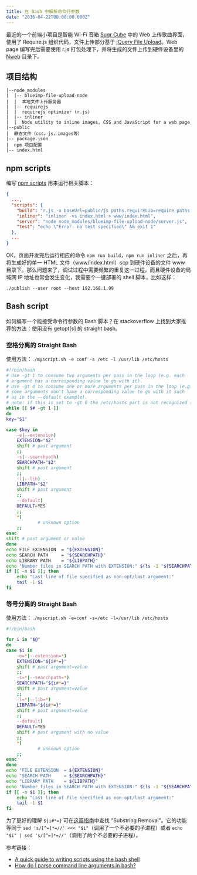 ```yaml
---
title: 在 Bash 中解析命令行参数
date: "2016-04-22T00:00:00.000Z"
---
```


最近的一个前端小项目是智能 Wi-Fi 音箱 [Sugr Cube](http://sugrsugr.com) 中的 Web 上传歌曲界面，使用了 Require.js 组织代码，文件上传部分基于 [jQuery File Upload](https://github.com/blueimp/jQuery-File-Upload)。Web page 编写完后需要使用 r.js 打包处理下，并将生成的文件上传到硬件设备里的 [Nweb](https://github.com/ankushagarwal/nweb) 目录下。

## 项目结构
```
|--node_modules
|  |-- blueimp-file-upload-node
|  |  本地文件上传服务器
|  |-- requirejs
|  |  requirejs optimizer (r.js)
|  |-- inliner
|  |  Node utility to inline images, CSS and JavaScript for a web page
|--public
|  静态文件（css，js，images等）
|-- package.json
|  npm 项目配置
|-- index.html
```

## npm scripts
编写 [npm scripts](https://docs.npmjs.com/misc/scripts) 用来运行相关脚本：
```json
{
  ...,
  "scripts": {
    "build": "r.js -o baseUrl=public/js paths.requireLib=require paths.jquery=jquery name=app include=requireLib out=public/js/app-built.js",
    "inliner": "inliner -vs index.html > www/index.html",
    "server": "node node_modules/blueimp-file-upload-node/server.js",
    "test": "echo \"Error: no test specified\" && exit 1"
  },
  ...
}
```

OK，页面开发完后运行相应的命令 `npm run build`，`npm run inliner` 之后，再将生成好的单一 HTML 文件（www/index.html）scp 到硬件设备的文件 www 目录下。那么问题来了，调试过程中需要频繁的重复这一过程，而且硬件设备的局域网 IP 地址也常会发生变化，我需要个一键部署的 shell 脚本，比如这样：
```
./publish --user root --host 192.168.1.99
```

## Bash script
如何编写一个能接受命令行参数的 Bash 脚本？在 stackoverflow 上找到大家推荐的方法：使用没有 getopt[s] 的 straight bash。

### 空格分离的 Straight Bash

使用方法：`./myscript.sh -e conf -s /etc -l /usr/lib /etc/hosts`
```bash
#!/bin/bash
# Use -gt 1 to consume two arguments per pass in the loop (e.g. each
# argument has a corresponding value to go with it).
# Use -gt 0 to consume one or more arguments per pass in the loop (e.g.
# some arguments don't have a corresponding value to go with it such
# as in the --default example).
# note: if this is set to -gt 0 the /etc/hosts part is not recognized ( may be a bug )
while [[ $# -gt 1 ]]
do
key="$1"

case $key in
    -e|--extension)
    EXTENSION="$2"
    shift # past argument
    ;;
    -s|--searchpath)
    SEARCHPATH="$2"
    shift # past argument
    ;;
    -l|--lib)
    LIBPATH="$2"
    shift # past argument
    ;;
    --default)
    DEFAULT=YES
    ;;
    *)
            # unknown option
    ;;
esac
shift # past argument or value
done
echo FILE EXTENSION  = "${EXTENSION}"
echo SEARCH PATH     = "${SEARCHPATH}"
echo LIBRARY PATH    = "${LIBPATH}"
echo "Number files in SEARCH PATH with EXTENSION:" $(ls -1 "${SEARCHPATH}"/*."${EXTENSION}" | wc -l)
if [[ -n $1 ]]; then
    echo "Last line of file specified as non-opt/last argument:"
    tail -1 $1
fi
```

### 等号分离的 Straight Bash
使用方法：`./myscript.sh -e=conf -s=/etc -l=/usr/lib /etc/hosts`
```bash
#!/bin/bash

for i in "$@"
do
case $i in
    -e=*|--extension=*)
    EXTENSION="${i#*=}"
    shift # past argument=value
    ;;
    -s=*|--searchpath=*)
    SEARCHPATH="${i#*=}"
    shift # past argument=value
    ;;
    -l=*|--lib=*)
    LIBPATH="${i#*=}"
    shift # past argument=value
    ;;
    --default)
    DEFAULT=YES
    shift # past argument with no value
    ;;
    *)
            # unknown option
    ;;
esac
done
echo "FILE EXTENSION  = ${EXTENSION}"
echo "SEARCH PATH     = ${SEARCHPATH}"
echo "LIBRARY PATH    = ${LIBPATH}"
echo "Number files in SEARCH PATH with EXTENSION:" $(ls -1 "${SEARCHPATH}"/*."${EXTENSION}" | wc -l)
if [[ -n $1 ]]; then
    echo "Last line of file specified as non-opt/last argument:"
    tail -1 $1
fi
```

为了更好的理解 `${i#*=}` 可在[这篇指南](http://tldp.org/LDP/abs/html/string-manipulation.html)中查找 "Substring Removal"。它的功能等同于 `sed 's/[^=]*=//' <<< "$i"`（调用了一个不必要的子进程）或者 `echo "$i" | sed 's/[^=]*=//'`（调用了两个不必要的子进程）。

参考链接：
- [A quick guide to writing scripts using the bash shell](http://www.panix.com/~elflord/unix/bash-tute.html)
- [How do I parse command line arguments in bash?](http://stackoverflow.com/questions/192249/how-do-i-parse-command-line-arguments-in-bash)
